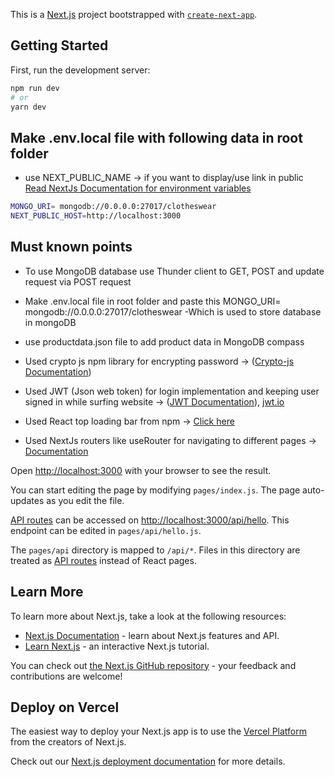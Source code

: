 This is a [Next.js](https://nextjs.org/) project bootstrapped with [`create-next-app`](https://github.com/vercel/next.js/tree/canary/packages/create-next-app).

## Getting Started

First, run the development server:

```bash
npm run dev
# or
yarn dev
```

## Make .env.local file with following data in root folder
- use NEXT_PUBLIC_NAME -> if you want to display/use link in public
<a href="https://nextjs.org/docs/basic-features/environment-variables"> Read NextJs Documentation for environment variables </a>

```bash
MONGO_URI= mongodb://0.0.0.0:27017/clotheswear
NEXT_PUBLIC_HOST=http://localhost:3000
```

## Must known points
- To use MongoDB database use Thunder client to GET, POST and update request via POST request
- Make .env.local file in root folder and paste this MONGO_URI= mongodb://0.0.0.0:27017/clotheswear
    -Which is used to store database in mongoDB

- use productdata.json file to add product data in MongoDB compass
- Used crypto js npm library for encrypting password -> (<a href="https://www.npmjs.com/package/crypto-js">Crypto-js Documentation</a>)
- Used JWT (Json web token) for login implementation and keeping user signed in while surfing website -> (<a href="https://www.npmjs.com/package/jsonwebtoken">JWT Documentation</a>), <a href="https://jwt.io/">jwt.io</a>
- Used React top loading bar from npm -> <a href="https://www.npmjs.com/package/react-top-loading-bar">Click here</a>
- Used NextJs routers like useRouter for navigating to different pages -> <a href="https://nextjs.org/docs/api-reference/next/router" >Documentation</a>



Open [http://localhost:3000](http://localhost:3000) with your browser to see the result.

You can start editing the page by modifying `pages/index.js`. The page auto-updates as you edit the file.

[API routes](https://nextjs.org/docs/api-routes/introduction) can be accessed on [http://localhost:3000/api/hello](http://localhost:3000/api/hello). This endpoint can be edited in `pages/api/hello.js`.

The `pages/api` directory is mapped to `/api/*`. Files in this directory are treated as [API routes](https://nextjs.org/docs/api-routes/introduction) instead of React pages.

## Learn More

To learn more about Next.js, take a look at the following resources:

- [Next.js Documentation](https://nextjs.org/docs) - learn about Next.js features and API.
- [Learn Next.js](https://nextjs.org/learn) - an interactive Next.js tutorial.

You can check out [the Next.js GitHub repository](https://github.com/vercel/next.js/) - your feedback and contributions are welcome!

## Deploy on Vercel

The easiest way to deploy your Next.js app is to use the [Vercel Platform](https://vercel.com/new?utm_medium=default-template&filter=next.js&utm_source=create-next-app&utm_campaign=create-next-app-readme) from the creators of Next.js.

Check out our [Next.js deployment documentation](https://nextjs.org/docs/deployment) for more details.
